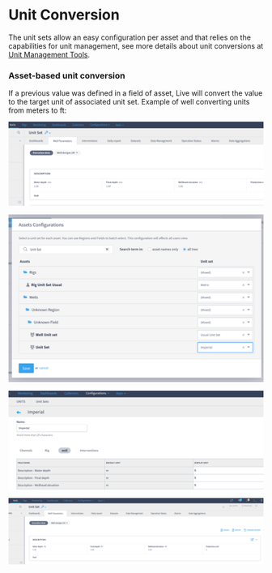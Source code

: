 # Unit Conversion

The unit sets allow an easy configuration per asset and that relies on the capabilities for unit management, see more details about unit conversions at [Unit Management Tools](../../administration/high-frequency-data/unit-management-tools.md).

### Asset-based unit conversion

If a previous value was defined in a field of asset, Live will convert the value to the target unit of associated unit set. Example of well converting units from meters to ft:

![](<../../.gitbook/assets/image (21).png>)

![](<../../.gitbook/assets/image (233).png>)

![](<../../.gitbook/assets/image (321).png>)

![](<../../.gitbook/assets/image (413).png>)
